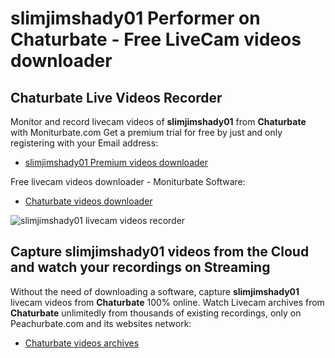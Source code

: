 # slimjimshady01 Performer on Chaturbate - Free LiveCam videos downloader

## Chaturbate Live Videos Recorder

Monitor and record livecam videos of **slimjimshady01** from **Chaturbate** with Moniturbate.com
Get a premium trial for free by just and only registering with your Email address:
* [slimjimshady01 Premium videos downloader](https://moniturbate.com/request-demo-licence-key.html)

Free livecam videos downloader - Moniturbate Software:
* [Chaturbate videos downloader](https://moniturbate.com/moniturbate-download-software.html)

![slimjimshady01 livecam videos recorder](https://peachurnet.com/templates/moniturbate-software.png)


## Capture slimjimshady01 videos from the Cloud and watch your recordings on Streaming

Without the need of downloading a software, capture **slimjimshady01** livecam videos from **Chaturbate** 100% online.
Watch Livecam archives from **Chaturbate** unlimitedly from thousands of existing recordings, only on Peachurbate.com and its websites network:
* [Chaturbate videos archives](https://peachurnet.com/)
